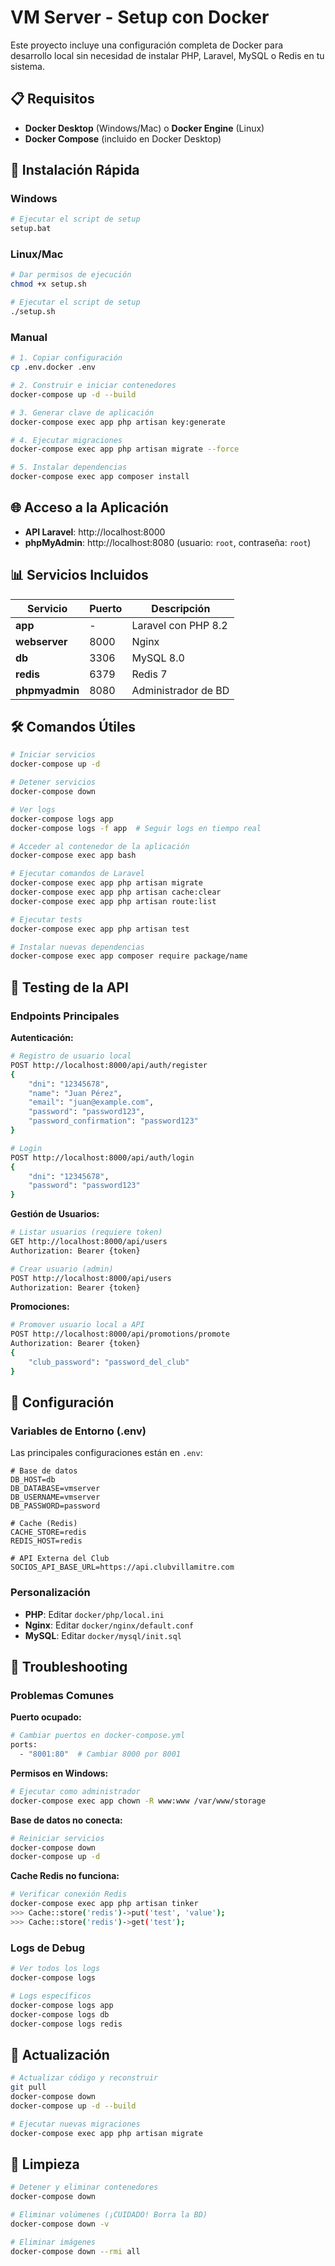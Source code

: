 # VM Server - Setup con Docker

Este proyecto incluye una configuración completa de Docker para desarrollo local sin necesidad de instalar PHP, Laravel, MySQL o Redis en tu sistema.

## 📋 Requisitos

- **Docker Desktop** (Windows/Mac) o **Docker Engine** (Linux)
- **Docker Compose** (incluido en Docker Desktop)

## 🚀 Instalación Rápida

### Windows
```bash
# Ejecutar el script de setup
setup.bat
```

### Linux/Mac
```bash
# Dar permisos de ejecución
chmod +x setup.sh

# Ejecutar el script de setup
./setup.sh
```

### Manual
```bash
# 1. Copiar configuración
cp .env.docker .env

# 2. Construir e iniciar contenedores
docker-compose up -d --build

# 3. Generar clave de aplicación
docker-compose exec app php artisan key:generate

# 4. Ejecutar migraciones
docker-compose exec app php artisan migrate --force

# 5. Instalar dependencias
docker-compose exec app composer install
```

## 🌐 Acceso a la Aplicación

- **API Laravel**: http://localhost:8000
- **phpMyAdmin**: http://localhost:8080 (usuario: `root`, contraseña: `root`)

## 📊 Servicios Incluidos

| Servicio | Puerto | Descripción |
|----------|--------|-------------|
| **app** | - | Laravel con PHP 8.2 |
| **webserver** | 8000 | Nginx |
| **db** | 3306 | MySQL 8.0 |
| **redis** | 6379 | Redis 7 |
| **phpmyadmin** | 8080 | Administrador de BD |

## 🛠️ Comandos Útiles

```bash
# Iniciar servicios
docker-compose up -d

# Detener servicios
docker-compose down

# Ver logs
docker-compose logs app
docker-compose logs -f app  # Seguir logs en tiempo real

# Acceder al contenedor de la aplicación
docker-compose exec app bash

# Ejecutar comandos de Laravel
docker-compose exec app php artisan migrate
docker-compose exec app php artisan cache:clear
docker-compose exec app php artisan route:list

# Ejecutar tests
docker-compose exec app php artisan test

# Instalar nuevas dependencias
docker-compose exec app composer require package/name
```

## 🧪 Testing de la API

### Endpoints Principales

**Autenticación:**
```bash
# Registro de usuario local
POST http://localhost:8000/api/auth/register
{
    "dni": "12345678",
    "name": "Juan Pérez",
    "email": "juan@example.com",
    "password": "password123",
    "password_confirmation": "password123"
}

# Login
POST http://localhost:8000/api/auth/login
{
    "dni": "12345678",
    "password": "password123"
}
```

**Gestión de Usuarios:**
```bash
# Listar usuarios (requiere token)
GET http://localhost:8000/api/users
Authorization: Bearer {token}

# Crear usuario (admin)
POST http://localhost:8000/api/users
Authorization: Bearer {token}
```

**Promociones:**
```bash
# Promover usuario local a API
POST http://localhost:8000/api/promotions/promote
Authorization: Bearer {token}
{
    "club_password": "password_del_club"
}
```

## 🔧 Configuración

### Variables de Entorno (.env)

Las principales configuraciones están en `.env`:

```env
# Base de datos
DB_HOST=db
DB_DATABASE=vmserver
DB_USERNAME=vmserver
DB_PASSWORD=password

# Cache (Redis)
CACHE_STORE=redis
REDIS_HOST=redis

# API Externa del Club
SOCIOS_API_BASE_URL=https://api.clubvillamitre.com
```

### Personalización

- **PHP**: Editar `docker/php/local.ini`
- **Nginx**: Editar `docker/nginx/default.conf`
- **MySQL**: Editar `docker/mysql/init.sql`

## 🐛 Troubleshooting

### Problemas Comunes

**Puerto ocupado:**
```bash
# Cambiar puertos en docker-compose.yml
ports:
  - "8001:80"  # Cambiar 8000 por 8001
```

**Permisos en Windows:**
```bash
# Ejecutar como administrador
docker-compose exec app chown -R www:www /var/www/storage
```

**Base de datos no conecta:**
```bash
# Reiniciar servicios
docker-compose down
docker-compose up -d
```

**Cache Redis no funciona:**
```bash
# Verificar conexión Redis
docker-compose exec app php artisan tinker
>>> Cache::store('redis')->put('test', 'value');
>>> Cache::store('redis')->get('test');
```

### Logs de Debug

```bash
# Ver todos los logs
docker-compose logs

# Logs específicos
docker-compose logs app
docker-compose logs db
docker-compose logs redis
```

## 🔄 Actualización

```bash
# Actualizar código y reconstruir
git pull
docker-compose down
docker-compose up -d --build

# Ejecutar nuevas migraciones
docker-compose exec app php artisan migrate
```

## 🧹 Limpieza

```bash
# Detener y eliminar contenedores
docker-compose down

# Eliminar volúmenes (¡CUIDADO! Borra la BD)
docker-compose down -v

# Eliminar imágenes
docker-compose down --rmi all
```
